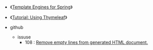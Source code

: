 

- 《[Template Engines for Spring](https://www.baeldung.com/spring-template-engines)》
- 《[Tutorial: Using Thymeleaf](https://www.thymeleaf.org/doc/tutorials/3.1/usingthymeleaf.htm)》


- github
    - issuse
        - 108 : [Remove empty lines from generated HTML document. ](https://github.com/thymeleaf/thymeleaf/issues/108)

